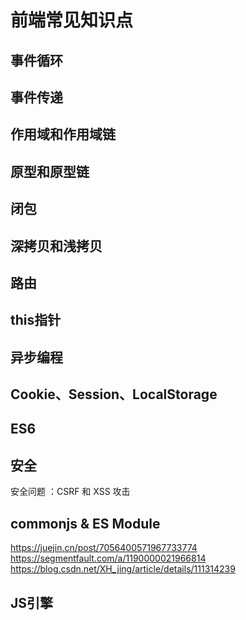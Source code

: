 # 前端常见知识点

## 事件循环

## 事件传递

## 作用域和作用域链

## 原型和原型链

## 闭包

## 深拷贝和浅拷贝

## 路由

## this指针

## 异步编程

## Cookie、Session、LocalStorage

## ES6

## 安全

安全问题 ：CSRF 和 XSS 攻击

## commonjs & ES Module

https://juejin.cn/post/7056400571967733774
https://segmentfault.com/a/1190000021966814
https://blog.csdn.net/XH_jing/article/details/111314239

## JS引擎